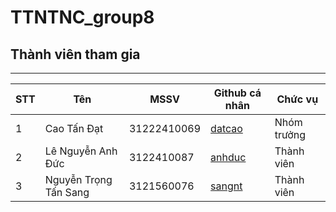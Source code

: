 # TTNTNC_group8
## Thành viên tham gia

---

| STT | Tên                   | MSSV        | Github cá nhân                          | Chức vụ       |
|-----|------------------------|-------------|-----------------------------------------|---------------|
| 1   | Cao Tấn Đạt            | 31222410069 | [datcao](https://github.com/DATCAOTAN/TTNTNC_self)     | Nhóm trưởng   |
| 2   | Lê Nguyễn Anh Đức      | 3122410087  | [anhduc](https://github.com/anhduc)     | Thành viên    |
| 3   | Nguyễn Trọng Tấn Sang  | 3121560076  | [sangnt](https://github.com/sangnt)     | Thành viên    |
